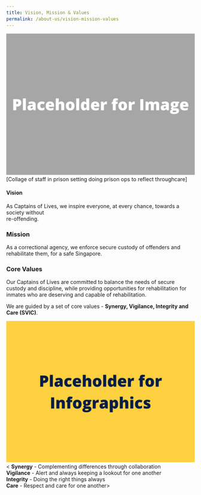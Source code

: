 ```yaml
---
title: Vision, Mission & Values
permalink: /about-us/vision-mission-values
---
```

![](/images/Placeholder%20for%20Image.png)
[Collage of staff in prison setting doing prison ops to reflect throughcare]

#### **Vision**

As Captains of Lives, we inspire everyone, at every chance, towards a society without <br>re-offending.

### **Mission**
As a correctional agency, we enforce secure custody of offenders and rehabilitate them, for a safe Singapore.


### **Core Values**
Our Captains of Lives are committed to balance the needs of secure custody and discipline, while providing opportunities for rehabilitation for inmates who are deserving and capable of rehabilitation.

We are guided by a set of core values -  **Synergy, Vigilance, Integrity and Care (SVIC)**.


![](/images/Placeholder%20for%20Info.jpg)
< **Synergy** - Complementing differences through collaboration<br>
**Vigilance** - Alert and always keeping a lookout for one another<br>
**Integrity** - Doing the right things always<br>
**Care** - Respect and care for one another>